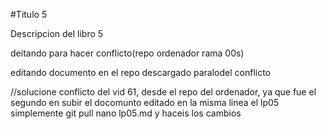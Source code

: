 #Titulo 5

Descripcion del libro 5


deitando para hacer conflicto(repo ordenador rama 00s)

editando documento en el repo descargado paralodel conflicto


//solucione conflicto del vid 61, desde el repo del ordenador, ya que fue el segundo en subir el docomunto editado en la misma linea el lp05
simplemente       git pull
                  nano lp05.md   y haceis los cambios
